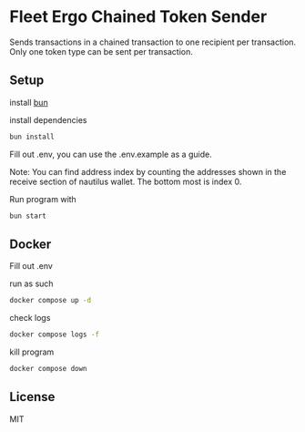 # Fleet Ergo Chained Token Sender

Sends transactions in a chained transaction to one recipient per transaction. Only one token type can be sent per transaction.

## Setup

install [bun](https://bun.sh/)

install dependencies
```bash
bun install
```
Fill out .env, you can use the .env.example as a guide.

Note: You can find address index by counting the addresses shown in the receive section of nautilus wallet. The bottom most is index 0.

Run program with
```bash
bun start
```

## Docker
Fill out .env

run as such
```bash
docker compose up -d
```

check logs
```bash
docker compose logs -f
```

kill program
```bash
docker compose down
```

## License

MIT

